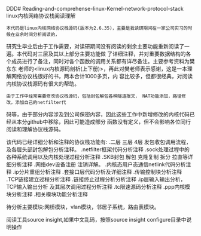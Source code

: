 DDD# Reading-and-comprehense-linux-Kernel-network-protocol-stack
linux内核网络协议栈阅读理解

    本代码是linux内核网络协议栈源码(版本为2.6.35)，主要是我读研期间在一家公司实习的时候在业余时间分析阅读的，
研究生毕业后由于工作需要，对读研期间没有阅读的剩余主要功能重新阅读了一遍。本代码对三层及其以上部分主要功能做
了详细注释，并对重要数据结构的各个成员进行了备注，同时对各个函数的调用关系都有详尽备注。主要参考资料为樊东东
老师的<linux内核源码剖析(上下册)>，再此对樊老师表示感谢，这是一本理解网络协议栈很好的书，两本合计1000多页，内
容比较多，但都很经典，对阅读内核协议栈源码有很大的帮助。

	由于工作中经常需要修改协议栈源码，包括封包解包各种隧道报文， NAT功能添加，路径修改，添加自己的netfilter代
码等，由于部分内容涉及到公司保密内容，因此这些工作中新增修改的内核代码已经从本分github中移除，因此可能造成部分
函数没有定义，但不会影响各位同行阅读和理解协议栈源码。

该代码已经详细分析和注释的协议栈功能有:
.二层 三层 4层 发包收包调用流程，及各层头部封包解包分析注释。
.netfilter框架代码分析注释
.sock处理过程中的各种系统调用以及内核处理过程分析注释
.SKB封包 解包 克隆复制 拆分 拉直等详细分析注释
.网络dev设备注册 注销详解。
.内核态用户态通信netlink代码分析注释
.ip分片重组分析注释
.套接口层代码分析及详细注释
.传输控制块分析注释
.TCP链接建立过程分析注释
.链接终止过程分析分析注释
.ip层输入输出分析，TCP输入输出分析 及其层次调用过程分析注释
.tc限速源码分析注释
.ppp内核模块分析注释
.相关模块功能分析注释



待分析主要模块:网桥模块，vlan模块，邻居子系统，路由表模块。


阅读工具source insight,如果中文乱码，按照source insight configure目录中说明操作